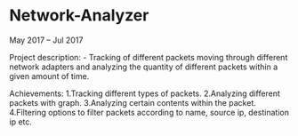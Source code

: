 # Network-Analyzer
May 2017 – Jul 2017

Project description: -
Tracking of different packets moving through different network adapters and
analyzing the quantity of different packets within a given amount of time.

Achievements:
1.Tracking different types of packets.
2.Analyzing different packets with graph.
3.Analyzing certain contents within the packet.
4.Filtering options to filter packets according to name, source ip, destination ip etc. 
